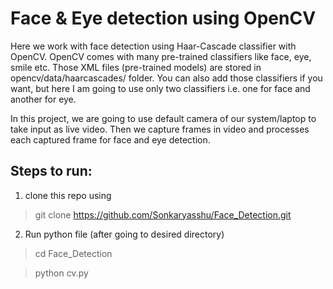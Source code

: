 # Face & Eye detection using OpenCV 

Here we work with face detection using Haar-Cascade classifier with OpenCV.
OpenCV comes with many pre-trained classifiers like face, eye, smile etc. Those XML files (pre-trained models) are stored in opencv/data/haarcascades/ folder. You can also add those classifiers if you want, but here I am going to use only two classifiers i.e. one for face and another for eye.

In this project, we are going to use default camera of our system/laptop to take input as live video. Then we capture frames in video and processes each captured frame for face and eye detection.

## Steps to run:
1. clone this repo using
> git clone https://github.com/Sonkaryasshu/Face_Detection.git
2. Run python file (after going to desired directory)
> cd Face_Detection

> python cv.py
